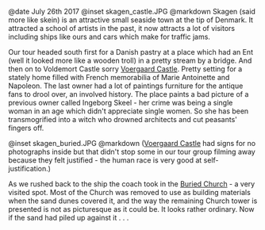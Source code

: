 @date		July 26th 2017
@inset		skagen_castle.JPG
@markdown
Skagen (said more like skein) is an attractive small seaside town at the tip of
Denmark. It attracted a school of artists in the past, it now attracts a lot of
visitors including ships like ours and cars which make for traffic jams.

Our tour headed south first for a Danish pastry at a place which had an Ent
(well it looked more like a wooden troll) in a pretty stream by a bridge.
And then on to Voldemort Castle sorry
[Voergaard Castle](https://voergaardslot.dk/english/).
Pretty setting for a stately home filled with French
memorabilia of Marie Antoinette and Napoleon. The last owner had a lot of
paintings furniture for the antique fans to drool over, an involved history.
The place paints a bad picture of a previous owner called
Ingeborg Skeel - her crime was being a single woman in an age
which didn't appreciate single women. So she has been transmogrified into
a witch who drowned architects and cut peasants' fingers off.

@inset		skagen_buried.JPG
@markdown
([Voergaard Castle](https://voergaardslot.dk/english/) had signs for no photographs inside but that didn't stop
some in our tour group filming away because they felt justified - the human race is very good at
self-justification.)

As we rushed back to the ship the coach took in the
[Buried Church](http://copenhagenet.dk/CPH-Map/DK-Denmark-Skagen.asp) - a very
visited spot. Most of the Church was removed to use as building materials when
the sand dunes covered it, and the way the remaining Church tower is presented
is not as picturesque as it could be. It looks rather ordinary. Now if the sand
had piled up against it . . .
